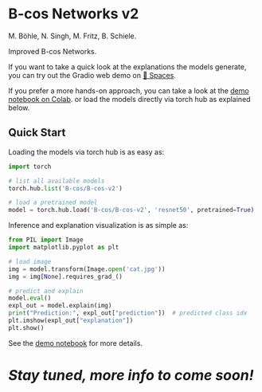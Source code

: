 # B-cos Networks v2
M. Böhle, N. Singh, M. Fritz, B. Schiele.

Improved B-cos Networks.

If you want to take a quick look at the explanations the models generate, 
you can try out the Gradio web demo on [🤗 Spaces](https://huggingface.co/spaces/nps1ngh/B-cos).

If you prefer a more hands-on approach, 
you can take a look at the [demo notebook on Colab](https://colab.research.google.com/drive/1bdc1zdIVvv7XUJj8B8Toe6VMPYAsIT9w?usp=sharing).
or load the models directly via torch hub as explained below.


## Quick Start
Loading the models via torch hub is as easy as:

```python
import torch

# list all available models
torch.hub.list('B-cos/B-cos-v2')

# load a pretrained model
model = torch.hub.load('B-cos/B-cos-v2', 'resnet50', pretrained=True)
```

Inference and explanation visualization is as simple as:
```python
from PIL import Image
import matplotlib.pyplot as plt

# load image
img = model.transform(Image.open('cat.jpg'))
img = img[None].requires_grad_()

# predict and explain
model.eval()
expl_out = model.explain(img)
print("Prediction:", expl_out["prediction"])  # predicted class idx
plt.imshow(expl_out["explanation"])
plt.show()
```

See the [demo notebook](https://colab.research.google.com/drive/1bdc1zdIVvv7XUJj8B8Toe6VMPYAsIT9w?usp=sharing) for more details.



# *Stay tuned, more info to come soon!*